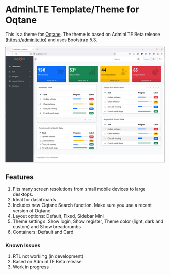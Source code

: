 # AdminLTE Template/Theme for Oqtane
This is a theme for [Oqtane](https://www.oqtane.org/). The theme is based on AdminLTE Beta release (https://adminlte.io) and uses Bootstrap 5.3. 

!["AdminLTE Oqtane"](AdminLTE-Oqtane.png "AdminLTE Oqtane")

## Features
1. Fits many screen resolutions from small mobile devices to large desktops.
1. Ideal for dashboards
1. Includes new Oqtane Search function. Make sure you use a recent version of Oqtane.
1. Layout options: Default, Fixed, Sidebar Mini
1. Theme settings: Show login, Show register, Theme color (light, dark and custom) and Show breadcrumbs
1. Containers: Default and Card

### Known Issues
1. RTL not working (in development)
1. Based on AdminLTE Beta release
1. Work in progress
